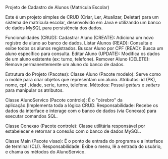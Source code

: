 Projeto de Cadastro de Alunos (Matrícula Escolar)

Este é um projeto simples de CRUD (Criar, Ler, Atualizar, Deletar) para um sistema de matrícula escolar, desenvolvido em Java e utilizando um banco de dados MySQL para persistência dos dados.

Funcionalidades (CRUD):
Cadastrar Aluno (CREATE): Adiciona um novo registro de aluno ao banco de dados.
Listar Alunos (READ): Consulta e exibe todos os alunos registrados.
Buscar Aluno por CPF (READ): Busca um aluno específico para consulta.
Editar Aluno (UPDATE): Modifica os dados de um aluno existente (ex: turno, telefone).
Remover Aluno (DELETE): Remove permanentemente um aluno do banco de dados.

Estrutura do Projeto (Pacotes):
Classe Aluno (Pacote modelo):
 Serve como o molde para criar objetos que representam um aluno.
 Atributos: id (PK), nome, cpf , idade, serie, turno, telefone.
 Métodos: Possui *getters* e *setters* para manipular os atributos.

Classe AlunoServico (Pacote controle):
É o "cérebro" da aplicação.]Implementa toda a lógica CRUD.
   Responsabilidade: Recebe os dados da interface e interage com o banco de dados (via Conexao) para executar comandos SQL.

Classe Conexao (Pacote controle):
 Classe utilitária responsável por estabelecer e retornar a conexão com o banco de dados MySQL.

Classe Main (Pacote visao):
 É o ponto de entrada do programa e a interface de terminal (CLI).
  Responsabilidade: Exibe o menu, lê a entrada do usuário, e chama os métodos do AlunoServico.
